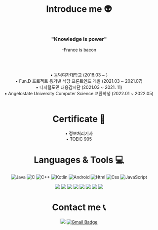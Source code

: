 <div align="center">
  
# Introduce me 👽

    
 <br> <h3> "Knowledge is power" </h3> 
    -France is bacon
  
  <br>  <br>
  
▪ 동덕여자대학교 (2018.03 ~ ) <br>
▪ Fun.D 프로젝트 용기낸 식당 프론트엔드 개발 (2021.03 ~ 2021.07) <br>
▪ 디지털도민 대응감시단 (2021.03 ~ 2021. 11) <br>
▪ Angelostate University Computer Science 교환학생 (2022.01 ~ 2022.05) <br>
 <br>
 


  # Certificate 📃
▪ 정보처리기사 <br>
▪ TOEIC 905

# Languages & Tools 💻
![Java](https://img.shields.io/badge/java-%23ED8B00.svg?style=for-the-badge&logo=java&logoColor=white) ![C](https://img.shields.io/badge/c-%2300599C.svg?style=for-the-badge&logo=c&logoColor=white)	![C++](https://img.shields.io/badge/c++-%2300599C.svg?style=for-the-badge&logo=c%2B%2B&logoColor=white) <img alt="Kotlin" src ="https://img.shields.io/badge/Kotlin-blueviolet.svg?&style=for-the-badge&logo=Kotlin&logoColor=white"/> <img alt="Android" src ="https://img.shields.io/badge/Android-3DDC84.svg?&style=for-the-badge&logo=Android&logoColor=black"/>  <img alt="Html" src ="https://img.shields.io/badge/HTML5-E34F26.svg?&style=for-the-badge&logo=HTML5&logoColor=white"/> <img alt="Css" src ="https://img.shields.io/badge/CSS3-1572B6.svg?&style=for-the-badge&logo=CSS3&logoColor=white"/> <img alt="JavaScript" src ="https://img.shields.io/badge/JavaScriipt-F7DF1E.svg?&style=for-the-badge&logo=JavaScript&logoColor=black"/> 

<img src="https://img.shields.io/badge/Spring-6DB33F?style=for-the-badge&logo=Spring&logoColor=white"> <img src="https://img.shields.io/badge/jquery-0769AD?style=for-the-badge&logo=jquery&logoColor=white"> <img src="https://img.shields.io/badge/linux-FCC624?style=for-the-badge&logo=linux&logoColor=black"> <img src="https://img.shields.io/badge/oracle-F80000?style=for-the-badge&logo=oracle&logoColor=white"> <img src="https://img.shields.io/badge/mysql-4479A1?style=for-the-badge&logo=mysql&logoColor=white"> <img src="https://img.shields.io/badge/mariaDB-003545?style=for-the-badge&logo=mariaDB&logoColor=white"> <img src="https://img.shields.io/badge/bootstrap-7952B3?style=for-the-badge&logo=bootstrap&logoColor=white"> <img src="https://img.shields.io/badge/github-181717?style=for-the-badge&logo=github&logoColor=white">

# Contact me 📞
<a href="https://velog.io/@the100-00" target="_blank"><img src="https://img.shields.io/badge/Velog-20c997?style=flat-square&logo=Vimeo&logoColor=white"/></a> [![Gmail Badge](https://img.shields.io/badge/Gmail-d14836?style=flat-square&logo=Gmail&logoColor=white&link=mailto:myongi1234@gmail.com)](mailto:myongi1234@gmail.com)
  
</div>
